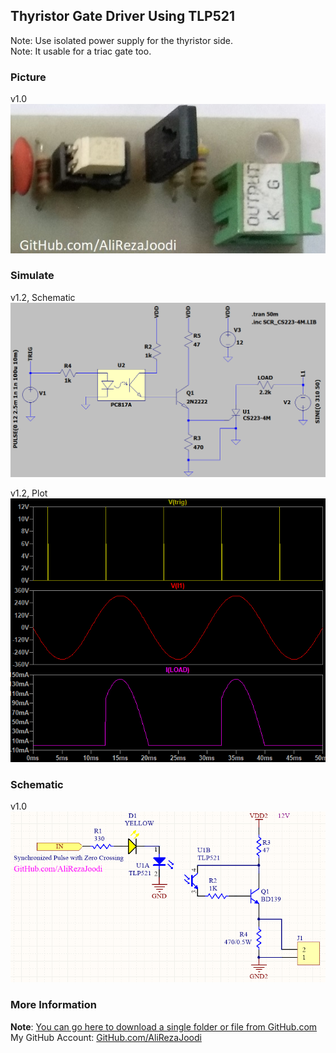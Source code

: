 ## Thyristor Gate Driver Using TLP521
Note: Use isolated power supply for the thyristor side.  
Note: It usable for a triac gate too.

### Picture
v1.0  
![](Pictures/v1.0.jpg)

### Simulate
v1.2, Schematic  
![](Simulate/v1.2_Schematic.png)

v1.2, Plot  
![](Simulate/v1.2_Plot.png)

### Schematic
v1.0  
![](Hardware/v1.0.png)

### More Information
**Note**: [You can go here to download a single folder or file from GitHub.com](https://minhaskamal.github.io/DownGit/#/home)  
My GitHub Account: [GitHub.com/AliRezaJoodi](https://github.com/AliRezaJoodi)  